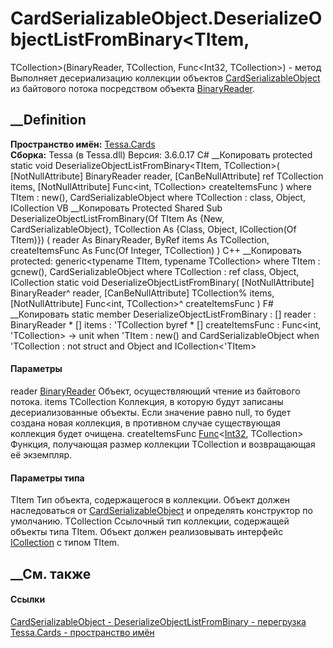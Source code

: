 # CardSerializableObject.DeserializeObjectListFromBinary<TItem,
TCollection>(BinaryReader, TCollection, Func<Int32, TCollection>) - метод
Выполняет десериализацию коллекции объектов
[CardSerializableObject](T_Tessa_Cards_CardSerializableObject.htm) из
байтового потока посредством объекта
[BinaryReader](https://learn.microsoft.com/dotnet/api/system.io.binaryreader).
## __Definition
 **Пространство имён:** [Tessa.Cards](N_Tessa_Cards.htm)  
 **Сборка:** Tessa (в Tessa.dll) Версия: 3.6.0.17
C# __Копировать
     protected static void DeserializeObjectListFromBinary<TItem, TCollection>(
    	[NotNullAttribute] BinaryReader reader,
    	[CanBeNullAttribute] ref TCollection items,
    	[NotNullAttribute] Func<int, TCollection> createItemsFunc
    )
    where TItem : new(), CardSerializableObject
    where TCollection : class, Object, ICollection<TItem>
VB __Копировать
     Protected Shared Sub DeserializeObjectListFromBinary(Of TItem As {New, CardSerializableObject}, TCollection As {Class, Object, ICollection(Of TItem)}) ( 
    	<NotNullAttribute> reader As BinaryReader,
    	<CanBeNullAttribute> ByRef items As TCollection,
    	<NotNullAttribute> createItemsFunc As Func(Of Integer, TCollection)
    )
C++ __Копировать
     protected:
    generic<typename TItem, typename TCollection>
    where TItem : gcnew(), CardSerializableObject
    where TCollection : ref class, Object, ICollection<TItem>
    static void DeserializeObjectListFromBinary(
    	[NotNullAttribute] BinaryReader^ reader, 
    	[CanBeNullAttribute] TCollection% items, 
    	[NotNullAttribute] Func<int, TCollection>^ createItemsFunc
    )
F# __Копировать
     static member DeserializeObjectListFromBinary : 
            [<NotNullAttribute>] reader : BinaryReader * 
            [<CanBeNullAttribute>] items : 'TCollection byref * 
            [<NotNullAttribute>] createItemsFunc : Func<int, 'TCollection> -> unit  when 'TItem : new() and CardSerializableObject when 'TCollection : not struct and Object and ICollection<'TItem>
#### Параметры
reader
[BinaryReader](https://learn.microsoft.com/dotnet/api/system.io.binaryreader)
    Объект, осуществляющий чтение из байтового потока.
items TCollection
     Коллекция, в которую будут записаны десериализованные объекты. Если значение равно null, то будет создана новая коллекция, в противном случае существующая коллекция будет очищена. 
createItemsFunc
[Func](https://learn.microsoft.com/dotnet/api/system.func-2)<[Int32](https://learn.microsoft.com/dotnet/api/system.int32),
TCollection>
     Функция, получающая размер коллекции TCollection и возвращающая её экземпляр. 
#### Параметры типа
TItem
     Тип объекта, содержащегося в коллекции. Объект должен наследоваться от [CardSerializableObject](T_Tessa_Cards_CardSerializableObject.htm) и определять конструктор по умолчанию. 
TCollection
     Ссылочный тип коллекции, содержащей объекты типа TItem. Объект должен реализовывать интерфейс [ICollection<T>](https://learn.microsoft.com/dotnet/api/system.collections.generic.icollection-1) с типом TItem. 
## __См. также
#### Ссылки
[CardSerializableObject - ](T_Tessa_Cards_CardSerializableObject.htm)
[DeserializeObjectListFromBinary -
перегрузка](Overload_Tessa_Cards_CardSerializableObject_DeserializeObjectListFromBinary.htm)
[Tessa.Cards - пространство имён](N_Tessa_Cards.htm)
